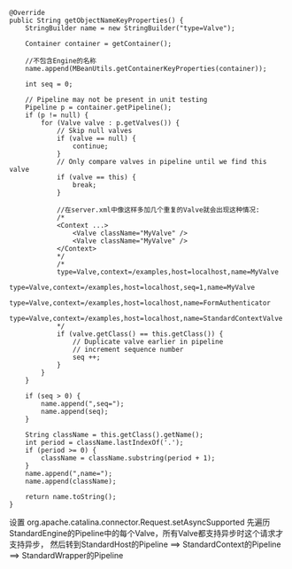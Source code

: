     @Override
    public String getObjectNameKeyProperties() {
        StringBuilder name = new StringBuilder("type=Valve");
        
        Container container = getContainer();

		//不包含Engine的名称
        name.append(MBeanUtils.getContainerKeyProperties(container));
        
        int seq = 0;
        
        // Pipeline may not be present in unit testing
        Pipeline p = container.getPipeline();
        if (p != null) {
            for (Valve valve : p.getValves()) {
                // Skip null valves
                if (valve == null) {
                    continue;
                }
                // Only compare valves in pipeline until we find this valve
                if (valve == this) {
                    break;
                }

				//在server.xml中像这样多加几个重复的Valve就会出现这种情况:
				/*
				<Context ...>
					<Valve className="MyValve" />
					<Valve className="MyValve" />
				</Context>
				*/
				/*
				type=Valve,context=/examples,host=localhost,name=MyValve
				type=Valve,context=/examples,host=localhost,seq=1,name=MyValve
				type=Valve,context=/examples,host=localhost,name=FormAuthenticator
				type=Valve,context=/examples,host=localhost,name=StandardContextValve
				*/
                if (valve.getClass() == this.getClass()) {
                    // Duplicate valve earlier in pipeline
                    // increment sequence number
                    seq ++;
                }
            }
        }
        
        if (seq > 0) {
            name.append(",seq=");
            name.append(seq);
        }

        String className = this.getClass().getName();
        int period = className.lastIndexOf('.');
        if (period >= 0) {
            className = className.substring(period + 1);
        }
        name.append(",name=");
        name.append(className);
        
        return name.toString();
    }


设置
org.apache.catalina.connector.Request.setAsyncSupported
先遍历StandardEngine的Pipeline中的每个Valve，所有Valve都支持异步时这个请求才支持异步，
然后转到StandardHost的Pipeline ==> StandardContext的Pipeline ==> StandardWrapper的Pipeline